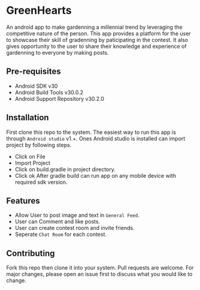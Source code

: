 # GreenHearts
An android app to make gardenning a millennial trend by leveraging the competitive nature of the person. This app provides a platform for the user to showcase their skill of gradenning by paticipating in the contest. It also gives opportunity to the user to share their knowledge and experience of gardenning to everyone by making posts. 

## Pre-requisites
- Android SDK v30
- Android Build Tools v30.0.2
- Android Support Repository v30.2.0

## Installation
First clone this repo to the system. The easiest way to run this app is through ```Android studio``` v1.+. Ones Android studio is installed can import project by following steps.
- Click on File
- Import Project
- Click on build.gradle in project directory.
- Click ok
After gradle build can run app on any mobile device with required sdk version.
## Features
- Allow User to post image and text in ```General Feed```.
- User can Comment and like posts.
- User can create contest room and invite friends.
- Seperate ``Chat Room`` for each contest.
## Contributing
Fork this repo then clone it into your system.
Pull requests are welcome. For major changes, please open an issue first to discuss what you would like to change.
